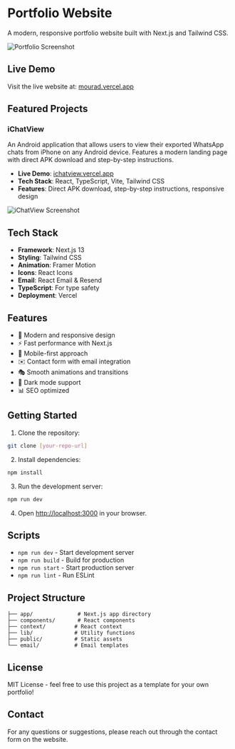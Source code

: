 # Portfolio Website

A modern, responsive portfolio website built with Next.js and Tailwind CSS.

![Portfolio Screenshot](screenshot.png)

## Live Demo

Visit the live website at: [mourad.vercel.app](https://mourad.vercel.app)

## Featured Projects

### iChatView
An Android application that allows users to view their exported WhatsApp chats from iPhone on any Android device. Features a modern landing page with direct APK download and step-by-step instructions.

- **Live Demo**: [ichatview.vercel.app](https://ichatview.vercel.app)
- **Tech Stack**: React, TypeScript, Vite, Tailwind CSS
- **Features**: Direct APK download, step-by-step instructions, responsive design

![iChatView Screenshot](./public/chatview-mobile-app.png)

## Tech Stack

- **Framework**: Next.js 13
- **Styling**: Tailwind CSS
- **Animation**: Framer Motion
- **Icons**: React Icons
- **Email**: React Email & Resend
- **TypeScript**: For type safety
- **Deployment**: Vercel

## Features

- 🎨 Modern and responsive design
- ⚡ Fast performance with Next.js
- 📱 Mobile-first approach
- ✉️ Contact form with email integration
- 🎭 Smooth animations and transitions
- 🌙 Dark mode support
- 📊 SEO optimized

## Getting Started

1. Clone the repository:
```bash
git clone [your-repo-url]
```

2. Install dependencies:
```bash
npm install
```

3. Run the development server:
```bash
npm run dev
```

4. Open [http://localhost:3000](http://localhost:3000) in your browser.

## Scripts

- `npm run dev` - Start development server
- `npm run build` - Build for production
- `npm run start` - Start production server
- `npm run lint` - Run ESLint

## Project Structure

```
├── app/              # Next.js app directory
├── components/       # React components
├── context/         # React context
├── lib/             # Utility functions
├── public/          # Static assets
└── email/           # Email templates
```

## License

MIT License - feel free to use this project as a template for your own portfolio!

## Contact

For any questions or suggestions, please reach out through the contact form on the website. 